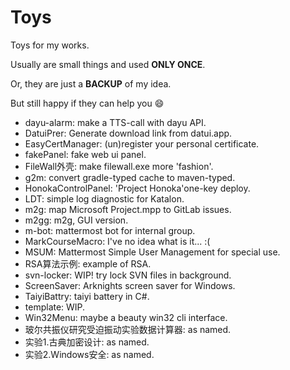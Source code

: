 Toys
====

Toys for my works.

Usually are small things and used **ONLY ONCE**.

Or, they are just a **BACKUP** of my idea.

But still happy if they can help you :smile:

- dayu-alarm: make a TTS-call with dayu API.
- DatuiPrer: Generate download link from datui.app.
- EasyCertManager: (un)register your personal certificate.
- fakePanel: fake web ui panel.
- FileWall外壳: make filewall.exe more 'fashion'.
- g2m: convert gradle-typed cache to maven-typed.
- HonokaControlPanel: 'Project Honoka'one-key deploy.
- LDT: simple log diagnostic for Katalon.
- m2g: map Microsoft Project.mpp to GitLab issues.
- m2gg: m2g, GUI version.
- m-bot: mattermost bot for internal group.
- MarkCourseMacro: I've no idea what is it... :(
- MSUM: Mattermost Simple User Management for special use.
- RSA算法示例: example of RSA.
- svn-locker: WIP! try lock SVN files in background.
- ScreenSaver: Arknights screen saver for Windows.
- TaiyiBattry: taiyi battery in C#.
- template: WIP.
- Win32Menu: maybe a beauty win32 cli interface.
- 玻尔共振仪研究受迫振动实验数据计算器: as named.
- 实验1.古典加密设计: as named.
- 实验2.Windows安全: as named.
